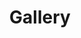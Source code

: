 ---
title: Gallery


albums: [["https://cdn.jsdelivr.net/gh/lei-wei/pic_bed/img/02201111917265.jpg","asd"],
        ["https://cdn.jsdelivr.net/gh/lei-wei/pic_bed/img/02201111929315.jpg","sleep"]]
        
---